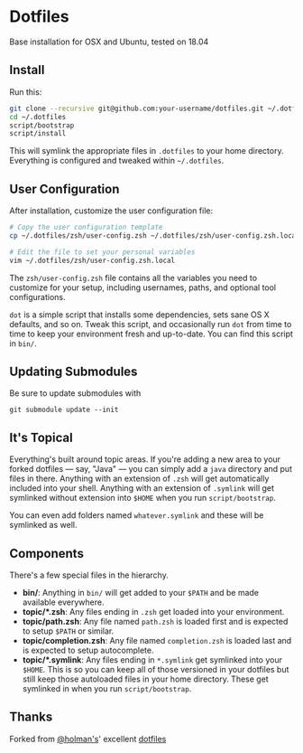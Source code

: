 # Dotfiles

Base installation for OSX and Ubuntu, tested on 18.04

## Install

Run this:

```sh
git clone --recursive git@github.com:your-username/dotfiles.git ~/.dotfiles
cd ~/.dotfiles
script/bootstrap
script/install
```

This will symlink the appropriate files in `.dotfiles` to your home directory.
Everything is configured and tweaked within `~/.dotfiles`.

## User Configuration

After installation, customize the user configuration file:

```sh
# Copy the user configuration template
cp ~/.dotfiles/zsh/user-config.zsh ~/.dotfiles/zsh/user-config.zsh.local

# Edit the file to set your personal variables
vim ~/.dotfiles/zsh/user-config.zsh.local
```

The `zsh/user-config.zsh` file contains all the variables you need to customize for your setup, including usernames, paths, and optional tool configurations.

`dot` is a simple script that installs some dependencies, sets sane OS X
defaults, and so on. Tweak this script, and occasionally run `dot` from
time to time to keep your environment fresh and up-to-date. You can find
this script in `bin/`.

## Updating Submodules

Be sure to update submodules with

    git submodule update --init

## It's Topical

Everything's built around topic areas. If you're adding a new area to your
forked dotfiles — say, "Java" — you can simply add a `java` directory and put
files in there. Anything with an extension of `.zsh` will get automatically
included into your shell. Anything with an extension of `.symlink` will get
symlinked without extension into `$HOME` when you run `script/bootstrap`.

You can even add folders named `whatever.symlink` and these will be symlinked as well.

## Components

There's a few special files in the hierarchy.

- **bin/**: Anything in `bin/` will get added to your `$PATH` and be made
  available everywhere.
- **topic/\*.zsh**: Any files ending in `.zsh` get loaded into your
  environment.
- **topic/path.zsh**: Any file named `path.zsh` is loaded first and is
  expected to setup `$PATH` or similar.
- **topic/completion.zsh**: Any file named `completion.zsh` is loaded
  last and is expected to setup autocomplete.
- **topic/\*.symlink**: Any files ending in `*.symlink` get symlinked into
  your `$HOME`. This is so you can keep all of those versioned in your dotfiles
  but still keep those autoloaded files in your home directory. These get
  symlinked in when you run `script/bootstrap`.

## Thanks

Forked from [@holman's](http://github.com/holman)' excellent
[dotfiles](http://github.com/holman/dotfiles)
